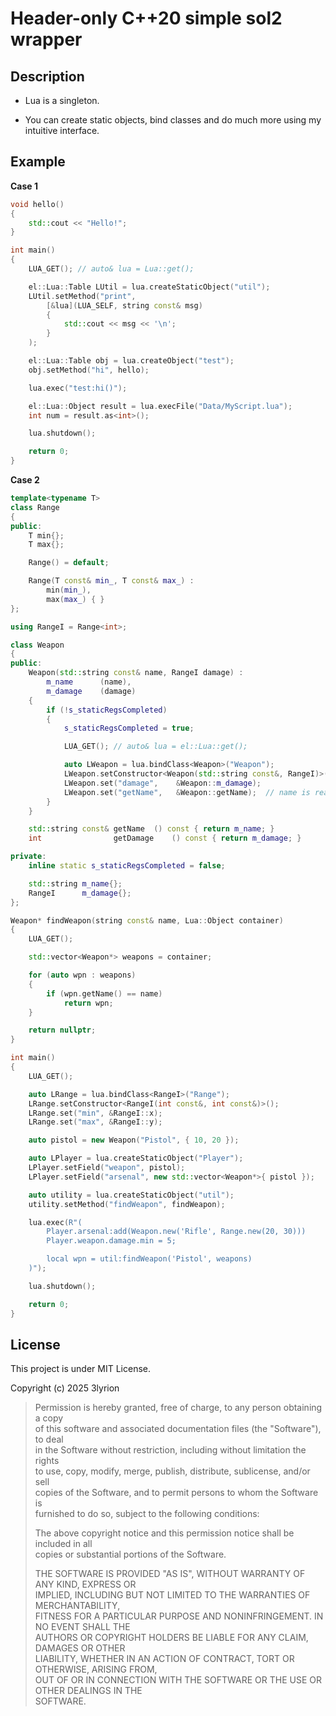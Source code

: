 # Header-only C++20 simple sol2 wrapper

## Description

- Lua is a singleton.

- You can create static objects, bind classes and do much more using my intuitive interface.

## Example

**Case 1**
```cpp
void hello()
{
	std::cout << "Hello!";
}

int main()
{
	LUA_GET(); // auto& lua = Lua::get();

	el::Lua::Table LUtil = lua.createStaticObject("util");
	LUtil.setMethod("print",
		[&lua](LUA_SELF, string const& msg)
		{
			std::cout << msg << '\n';
		}
	);

	el::Lua::Table obj = lua.createObject("test");
	obj.setMethod("hi", hello);

	lua.exec("test:hi()");

	el::Lua::Object result = lua.execFile("Data/MyScript.lua");
	int num = result.as<int>();

	lua.shutdown();

	return 0;
}
```

**Case 2**
```cpp
template<typename T>
class Range
{
public:
	T min{};
	T max{};

	Range() = default;

	Range(T const& min_, T const& max_) :
		min(min_),
		max(max_) { }
};

using RangeI = Range<int>;

class Weapon
{
public:
	Weapon(std::string const& name, RangeI damage) :
		m_name		(name),
		m_damage	(damage)
	{
		if (!s_staticRegsCompleted)
		{
			s_staticRegsCompleted = true;

			LUA_GET(); // auto& lua = el::Lua::get();

			auto LWeapon = lua.bindClass<Weapon>("Weapon");
			LWeapon.setConstructor<Weapon(std::string const&, RangeI)>();
			LWeapon.set("damage",    &Weapon::m_damage);
			LWeapon.set("getName",   &Weapon::getName);  // name is read-only
		}
	}

	std::string const& getName	() const { return m_name; }
	int                getDamage	() const { return m_damage; }

private:
	inline static s_staticRegsCompleted = false;

	std::string	m_name{};
	RangeI		m_damage{};
};

Weapon* findWeapon(string const& name, Lua::Object container)
{
	LUA_GET();

	std::vector<Weapon*> weapons = container;

	for (auto wpn : weapons)
	{
		if (wpn.getName() == name)
			return wpn;
	}

	return nullptr;
}

int main()
{
	LUA_GET();

	auto LRange = lua.bindClass<RangeI>("Range");
	LRange.setConstructor<RangeI(int const&, int const&)>();
	LRange.set("min", &RangeI::x);
	LRange.set("max", &RangeI::y);

	auto pistol = new Weapon("Pistol", { 10, 20 });

	auto LPlayer = lua.createStaticObject("Player");
	LPlayer.setField("weapon", pistol);
	LPlayer.setField("arsenal", new std::vector<Weapon*>{ pistol });

	auto utility = lua.createStaticObject("util");
	utility.setMethod("findWeapon", findWeapon);

	lua.exec(R"(
		Player.arsenal:add(Weapon.new('Rifle', Range.new(20, 30)))
		Player.weapon.damage.min = 5;

		local wpn = util:findWeapon('Pistol', weapons)
	)");

	lua.shutdown();

	return 0;
}
```

## License

This project is under MIT License.

Copyright (c) 2025 3lyrion

> Permission is hereby granted, free of charge, to any person obtaining a copy  
> of this software and associated documentation files (the "Software"), to deal  
> in the Software without restriction, including without limitation the rights  
> to use, copy, modify, merge, publish, distribute, sublicense, and/or sell  
> copies of the Software, and to permit persons to whom the Software is  
> furnished to do so, subject to the following conditions:  
> 
> 
> The above copyright notice and this permission notice shall be included in all  
> copies or substantial portions of the Software.  
> 
> 
> THE SOFTWARE IS PROVIDED "AS IS", WITHOUT WARRANTY OF ANY KIND, EXPRESS OR  
> IMPLIED, INCLUDING BUT NOT LIMITED TO THE WARRANTIES OF MERCHANTABILITY,  
> FITNESS FOR A PARTICULAR PURPOSE AND NONINFRINGEMENT. IN NO EVENT SHALL THE  
> AUTHORS OR COPYRIGHT HOLDERS BE LIABLE FOR ANY CLAIM, DAMAGES OR OTHER  
> LIABILITY, WHETHER IN AN ACTION OF CONTRACT, TORT OR OTHERWISE, ARISING FROM,  
> OUT OF OR IN CONNECTION WITH THE SOFTWARE OR THE USE OR OTHER DEALINGS IN THE  
> SOFTWARE.

